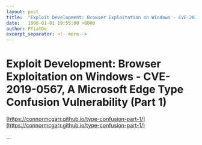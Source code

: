 ```yaml
---
layout: post
title:  "Exploit Development: Browser Exploitation on Windows - CVE-2019-0567, A Microsoft Edge Type Confusion Vulnerability (Part 1)"
date:   1990-01-01 19:55:00 +0000
author: PfiatDe
excerpt_separator: <!--more-->
---
```


# Exploit Development: Browser Exploitation on Windows - CVE-2019-0567, A Microsoft Edge Type Confusion Vulnerability (Part 1)

[https://connormcgarr.github.io/type-confusion-part-1/](https://connormcgarr.github.io/type-confusion-part-1/)

...
<!--more-->
